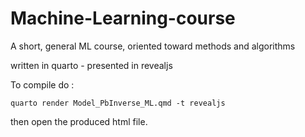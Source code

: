 # Machine-Learning-course
A short, general ML course, oriented toward methods and algorithms

written in quarto - presented in revealjs

To compile do :
```
quarto render Model_PbInverse_ML.qmd -t revealjs
```
then open the produced html file.

